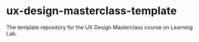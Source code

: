 # ux-design-masterclass-template
The template repository for the UX Design Masterclass course on Learning Lab.
